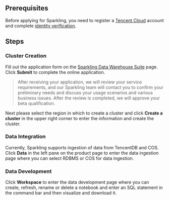 [//]: # (chinagitpath:XXXXX)

## Prerequisites

Before applying for Sparkling, you need to register a [Tencent Cloud](https://intl.cloud.tencent.com/document/product/378/17985) account and complete [identity verification](https://intl.cloud.tencent.com/document/product/378/3629).

## Steps
### Cluster Creation
Fill out the application form on the [Sparkling Data Warehouse Suite](https://console.qcloud.com/sparkling) page. Click **Submit** to complete the online application.

> After receiving your application, we will review your service requirements, and our Sparkling team will contact you to confirm your preliminary needs and discuss your usage scenarios and various business issues. After the review is completed, we will approve your beta qualification.

Next please select the region in which to create a cluster and click **Create a cluster** in the upper right corner to enter the information and create the cluster.

### Data Integration
Currently, Sparkling supports ingestion of data from TencentDB and COS.
Click **Data** in the left pane on the product page to enter the data ingestion page where you can select RDBMS or COS for data ingestion.

### Data Development
Click **Workspace** to enter the data development page where you can create, refresh, rename or delete a notebook and enter an SQL statement in the command bar and then visualize and download it.


 











